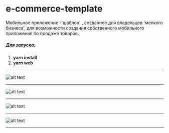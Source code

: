 # e-commerce-template
Мобильное приложение -'шаблон' , созданное для владельцев 'мелкого бизнеса',   для возможности создания собственного мобильного приложения по продаже товаров.
#####      Для запуска:
1. __yarn install__
2. __yarn web__
___
![alt text](img/img4.png)
___
![alt text](img/img2.png)
___
![alt text](img/img3.png)
___
![alt text](img/img1.png)
___

